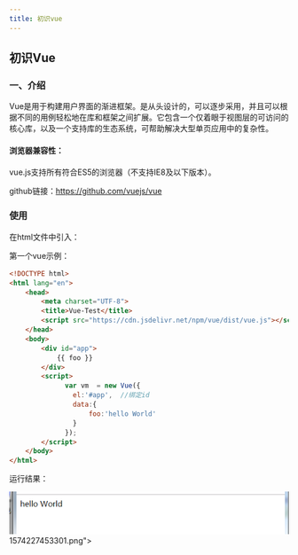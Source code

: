 ```yaml
---
title: 初识vue
---
```


## 初识Vue

### 一、介绍

Vue是用于构建用户界面的渐进框架。是从头设计的，可以逐步采用，并且可以根据不同的用例轻松地在库和框架之间扩展。它包含一个仅着眼于视图层的可访问的核心库，以及一个支持库的生态系统，可帮助解决大型单页应用中的复杂性。

#### 浏览器兼容性：

vue.js支持所有符合ES5的浏览器（不支持IE8及以下版本）。

github链接：https://github.com/vuejs/vue

### 使用

在html文件中引入：

<script src="https://cdn.jsdelivr.net/npm/vue/dist/vue.js"></script>
第一个vue示例：

```html
<!DOCTYPE html>
<html lang="en">
    <head>    
        <meta charset="UTF-8">    
        <title>Vue-Test</title>    
        <script src="https://cdn.jsdelivr.net/npm/vue/dist/vue.js"></script>
    </head>
    <body>
        <div id="app">    
            {{ foo }}
        </div>
        <script>    
              var vm  = new Vue({ 
              	el:'#app',  //绑定id
                data:{
                    foo:'hello World'
                }
              });    
        </script>
    </body>
</html>
```

运行结果：

<img src="image/1574227453301.png">1574227453301.png">